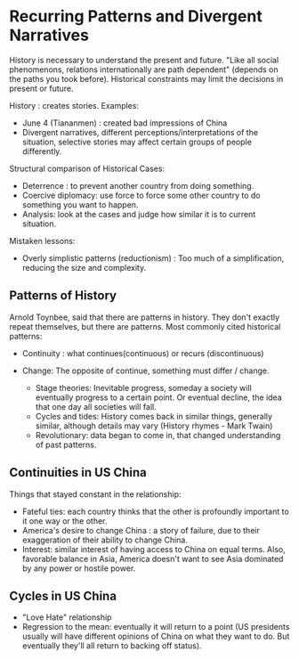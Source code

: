 # Recurring Patterns and Divergent Narratives

History is necessary to understand the present and future. "Like all social phenomenons, relations internationally are path dependent" (depends on the paths you took before). Historical constraints may limit the decisions in present or future.

History : creates stories. Examples:

- June 4 (Tiananmen) : created bad impressions of China
- Divergent narratives, different perceptions/interpretations of the situation, selective stories may affect certain groups of people differently.

Structural comparison of Historical Cases:

- Deterrence : to prevent another country from doing something.
- Coercive diplomacy: use force to force some other country to do something you want to happen.
- Analysis: look at the cases and judge how similar it is to current situation.

Mistaken lessons:

- Overly simplistic patterns (reductionism) : Too much of a simplification, reducing the size and complexity.

## Patterns of History

Arnold Toynbee, said that there are patterns in history. They don't exactly repeat themselves, but there are patterns. Most commonly cited historical patterns:

- Continuity : what continues(continuous) or recurs (discontinuous)
- Change: The opposite of continue, something must differ / change.

  - Stage theories: Inevitable progress, someday a society will eventually progress to a certain point. Or eventual decline, the idea that one day all societies will fall.
  - Cycles and tides: History comes back in similar things, generally similar, although details may vary (History rhymes - Mark Twain)
  - Revolutionary: data began to come in, that changed understanding of past patterns.

## Continuities in US China

Things that stayed constant in the relationship:

- Fateful ties: each country thinks that the other is profoundly important to it one way or the other.
- America's desire to change China : a story of failure, due to their exaggeration of their ability to change China.
- Interest: similar interest of having access to China on equal terms. Also, favorable balance in Asia, America doesn't want to see Asia dominated by any power or hostile power.

## Cycles in US China

- "Love Hate" relationship
- Regression to the mean: eventually it will return to a point (US presidents usually will have different opinions of China on what they want to do. But eventually they'll all return to backing off status).

